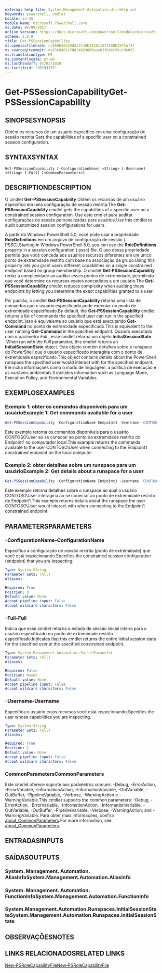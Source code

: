 ```yaml
---
external help file: System.Management.Automation.dll-Help.xml
keywords: powershell, cmdlet
Locale: en-US
Module Name: Microsoft.PowerShell.Core
ms.date: 06/09/2017
online version: https://docs.microsoft.com/powershell/module/microsoft.powershell.core/get-pssessioncapability?view=powershell-7&WT.mc_id=ps-gethelp
schema: 2.0.0
title: Get-PSSessionCapability
ms.openlocfilehash: cc660b80a29d2e27a0b3928c1073168b2575af8f
ms.sourcegitcommit: de63e9481cf8024883060aae61fb02c59c2de662
ms.translationtype: MT
ms.contentlocale: pt-BR
ms.lasthandoff: 07/03/2020
ms.locfileid: "93193137"
---
```

# <span data-ttu-id="2d50a-103">Get-PSSessionCapability</span><span class="sxs-lookup"><span data-stu-id="2d50a-103">Get-PSSessionCapability</span></span>

## <span data-ttu-id="2d50a-104">SINOPSE</span><span class="sxs-lookup"><span data-stu-id="2d50a-104">SYNOPSIS</span></span>
<span data-ttu-id="2d50a-105">Obtém os recursos de um usuário específico em uma configuração de sessão restrita.</span><span class="sxs-lookup"><span data-stu-id="2d50a-105">Gets the capabilities of a specific user on a constrained session configuration.</span></span>

## <span data-ttu-id="2d50a-106">SYNTAX</span><span class="sxs-lookup"><span data-stu-id="2d50a-106">SYNTAX</span></span>

```
Get-PSSessionCapability [-ConfigurationName] <String> [-Username] <String> [-Full] [<CommonParameters>]
```

## <span data-ttu-id="2d50a-107">DESCRIPTION</span><span class="sxs-lookup"><span data-stu-id="2d50a-107">DESCRIPTION</span></span>

<span data-ttu-id="2d50a-108">O cmdlet **Get-PSSessionCapability** Obtém os recursos de um usuário específico em uma configuração de sessão restrita.</span><span class="sxs-lookup"><span data-stu-id="2d50a-108">The **Get-PSSessionCapability** cmdlet gets the capabilities of a specific user on a constrained session configuration.</span></span>
<span data-ttu-id="2d50a-109">Use este cmdlet para auditar configurações de sessão personalizadas para usuários.</span><span class="sxs-lookup"><span data-stu-id="2d50a-109">Use this cmdlet to audit customized session configurations for users.</span></span>

<span data-ttu-id="2d50a-110">A partir do Windows PowerShell 5,0, você pode usar a propriedade **RoleDefinitions** em um arquivo de configuração de sessão (. PSSC).</span><span class="sxs-lookup"><span data-stu-id="2d50a-110">Starting in Windows PowerShell 5.0, you can use the **RoleDefinitions** property in a session configuration (.pssc) file.</span></span>
<span data-ttu-id="2d50a-111">O uso dessa propriedade permite que você conceda aos usuários recursos diferentes em um único ponto de extremidade restrito com base na associação de grupo.</span><span class="sxs-lookup"><span data-stu-id="2d50a-111">Using this property lets you grant users different capabilities on a single constrained endpoint based on group membership.</span></span>
<span data-ttu-id="2d50a-112">O cmdlet **Get-PSSessionCapability** reduz a complexidade ao auditar esses pontos de extremidade, permitindo que você determine os recursos exatos concedidos a um usuário.</span><span class="sxs-lookup"><span data-stu-id="2d50a-112">The **Get-PSSessionCapability** cmdlet reduces complexity when auditing these endpoints by letting you determine the exact capabilities granted to a user.</span></span>

<span data-ttu-id="2d50a-113">Por padrão, o cmdlet **Get-PSSessionCapability** retorna uma lista de comandos que o usuário especificado pode executar no ponto de extremidade especificado.</span><span class="sxs-lookup"><span data-stu-id="2d50a-113">By default, the **Get-PSSessionCapability** cmdlet returns a list of commands the specified user can run in the specified endpoint.</span></span>
<span data-ttu-id="2d50a-114">Isso é equivalente ao usuário que está executando **Get-Command** no ponto de extremidade especificado.</span><span class="sxs-lookup"><span data-stu-id="2d50a-114">This is equivalent to the user running **Get-Command** in the specified endpoint.</span></span>
<span data-ttu-id="2d50a-115">Quando executado com o parâmetro *Full* , esse cmdlet retorna um objeto **InitialSessionState** .</span><span class="sxs-lookup"><span data-stu-id="2d50a-115">When run with the *Full* parameter, this cmdlet returns an **InitialSessionState** object.</span></span>
<span data-ttu-id="2d50a-116">Este objeto contém detalhes sobre o runspace do PowerShell que o usuário especificado interagiria com o ponto de extremidade especificado.</span><span class="sxs-lookup"><span data-stu-id="2d50a-116">This object contains details about the PowerShell runspace the specified user would interact with for the specified endpoint.</span></span>
<span data-ttu-id="2d50a-117">Ele inclui informações como o modo de linguagem, a política de execução e as variáveis ambientais.</span><span class="sxs-lookup"><span data-stu-id="2d50a-117">It includes information such as Language Mode, Execution Policy, and Environmental Variables.</span></span>

## <span data-ttu-id="2d50a-118">EXEMPLOS</span><span class="sxs-lookup"><span data-stu-id="2d50a-118">EXAMPLES</span></span>

### <span data-ttu-id="2d50a-119">Exemplo 1: obter os comandos disponíveis para um usuário</span><span class="sxs-lookup"><span data-stu-id="2d50a-119">Example 1: Get commands available for a user</span></span>

```powershell
Get-PSSessionCapability -ConfigurationName Endpoint1 -Username 'CONTOSO\User'
```

<span data-ttu-id="2d50a-120">Este exemplo retorna os comandos disponíveis para o usuário CONTOSO\User ao se conectar ao ponto de extremidade restrito do Endpoint1 no computador local.</span><span class="sxs-lookup"><span data-stu-id="2d50a-120">This example returns the commands available to the user CONTOSO\User when connecting to the Endpoint1 constrained endpoint on the local computer.</span></span>

### <span data-ttu-id="2d50a-121">Exemplo 2: obter detalhes sobre um runspace para um usuário</span><span class="sxs-lookup"><span data-stu-id="2d50a-121">Example 2: Get details about a runspace for a user</span></span>

```powershell
Get-PSSessionCapability -ConfigurationName Endpoint1 -Username 'CONTOSO\User' -Full
```

<span data-ttu-id="2d50a-122">Este exemplo retorna detalhes sobre o runspace ao qual o usuário CONTOSO\User interagiria ao se conectar ao ponto de extremidade restrito de Endpoint1.</span><span class="sxs-lookup"><span data-stu-id="2d50a-122">This example returns details about the runspace the user CONTOSO\User would interact with when connecting to the Endpoint1 constrained endpoint.</span></span>

## <span data-ttu-id="2d50a-123">PARAMETERS</span><span class="sxs-lookup"><span data-stu-id="2d50a-123">PARAMETERS</span></span>

### <span data-ttu-id="2d50a-124">-ConfigurationName</span><span class="sxs-lookup"><span data-stu-id="2d50a-124">-ConfigurationName</span></span>

<span data-ttu-id="2d50a-125">Especifica a configuração de sessão restrita (ponto de extremidade) que você está inspecionando.</span><span class="sxs-lookup"><span data-stu-id="2d50a-125">Specifies the constrained session configuration (endpoint) that you are inspecting.</span></span>

```yaml
Type: System.String
Parameter Sets: (All)
Aliases:

Required: True
Position: 0
Default value: None
Accept pipeline input: False
Accept wildcard characters: False
```

### <span data-ttu-id="2d50a-126">-Full</span><span class="sxs-lookup"><span data-stu-id="2d50a-126">-Full</span></span>

<span data-ttu-id="2d50a-127">Indica que esse cmdlet retorna o estado de sessão inicial inteiro para o usuário especificado no ponto de extremidade restrito especificado.</span><span class="sxs-lookup"><span data-stu-id="2d50a-127">Indicates that this cmdlet returns the entire initial session state for the specified user at the specified constrained endpoint.</span></span>

```yaml
Type: System.Management.Automation.SwitchParameter
Parameter Sets: (All)
Aliases:

Required: False
Position: Named
Default value: None
Accept pipeline input: False
Accept wildcard characters: False
```

### <span data-ttu-id="2d50a-128">-Username</span><span class="sxs-lookup"><span data-stu-id="2d50a-128">-Username</span></span>

<span data-ttu-id="2d50a-129">Especifica o usuário cujos recursos você está inspecionando.</span><span class="sxs-lookup"><span data-stu-id="2d50a-129">Specifies the user whose capabilities you are inspecting.</span></span>

```yaml
Type: System.String
Parameter Sets: (All)
Aliases:

Required: True
Position: 1
Default value: None
Accept pipeline input: False
Accept wildcard characters: False
```

### <span data-ttu-id="2d50a-130">CommonParameters</span><span class="sxs-lookup"><span data-stu-id="2d50a-130">CommonParameters</span></span>

<span data-ttu-id="2d50a-131">Este cmdlet oferece suporte aos parâmetros comuns: -Debug, -ErrorAction, -ErrorVariable, -InformationAction, -InformationVariable, -OutVariable, -OutBuffer, -PipelineVariable, -Verbose, -WarningAction e -WarningVariable.</span><span class="sxs-lookup"><span data-stu-id="2d50a-131">This cmdlet supports the common parameters: -Debug, -ErrorAction, -ErrorVariable, -InformationAction, -InformationVariable, -OutVariable, -OutBuffer, -PipelineVariable, -Verbose, -WarningAction, and -WarningVariable.</span></span> <span data-ttu-id="2d50a-132">Para obter mais informações, confira [about_CommonParameters](https://go.microsoft.com/fwlink/?LinkID=113216).</span><span class="sxs-lookup"><span data-stu-id="2d50a-132">For more information, see [about_CommonParameters](https://go.microsoft.com/fwlink/?LinkID=113216).</span></span>

## <span data-ttu-id="2d50a-133">ENTRADAS</span><span class="sxs-lookup"><span data-stu-id="2d50a-133">INPUTS</span></span>

## <span data-ttu-id="2d50a-134">SAÍDAS</span><span class="sxs-lookup"><span data-stu-id="2d50a-134">OUTPUTS</span></span>

### <span data-ttu-id="2d50a-135">System. Management. Automation. AliasInfo</span><span class="sxs-lookup"><span data-stu-id="2d50a-135">System.Management.Automation.AliasInfo</span></span>

### <span data-ttu-id="2d50a-136">System. Management. Automation. FunctionInfo</span><span class="sxs-lookup"><span data-stu-id="2d50a-136">System.Management.Automation.FunctionInfo</span></span>

### <span data-ttu-id="2d50a-137">System.Management.Automation.Runspaces.InitialSessionState</span><span class="sxs-lookup"><span data-stu-id="2d50a-137">System.Management.Automation.Runspaces.InitialSessionState</span></span>

## <span data-ttu-id="2d50a-138">OBSERVAÇÕES</span><span class="sxs-lookup"><span data-stu-id="2d50a-138">NOTES</span></span>

## <span data-ttu-id="2d50a-139">LINKS RELACIONADOS</span><span class="sxs-lookup"><span data-stu-id="2d50a-139">RELATED LINKS</span></span>

[<span data-ttu-id="2d50a-140">New-PSRoleCapabilityFile</span><span class="sxs-lookup"><span data-stu-id="2d50a-140">New-PSRoleCapabilityFile</span></span>](New-PSRoleCapabilityFile.md)
